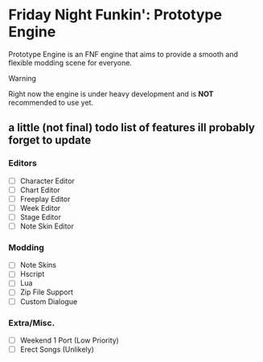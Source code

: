 # Friday Night Funkin': Prototype Engine
Prototype Engine is an FNF engine that aims to provide a smooth and flexible modding scene for everyone.


> [!WARNING]
> Right now the engine is under heavy development and is **NOT** recommended to use yet.

## a little (not final) todo list of features ill probably forget to update
### Editors
- [ ] Character Editor
- [ ] Chart Editor
- [ ] Freeplay Editor
- [ ] Week Editor
- [ ] Stage Editor
- [ ] Note Skin Editor

### Modding
- [ ] Note Skins
- [ ] Hscript
- [ ] Lua
- [ ] Zip File Support
- [ ] Custom Dialogue

### Extra/Misc.
- [ ] Weekend 1 Port (Low Priority)
- [ ] Erect Songs (Unlikely)
